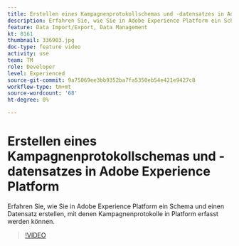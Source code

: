 ```yaml
---
title: Erstellen eines Kampagnenprotokollschemas und -datensatzes in Adobe Experience Platform
description: Erfahren Sie, wie Sie in Adobe Experience Platform ein Schema und einen Datensatz erstellen, mit denen Kampagnenprotokolle in Platform erfasst werden können.
feature: Data Import/Export, Data Management
kt: 8161
thumbnail: 336903.jpg
doc-type: feature video
activity: use
team: TM
role: Developer
level: Experienced
source-git-commit: 9a75069ee3bb9352ba7fa5350eb54e421e9427c8
workflow-type: tm+mt
source-wordcount: '68'
ht-degree: 0%

---
```



# Erstellen eines Kampagnenprotokollschemas und -datensatzes in Adobe Experience Platform

Erfahren Sie, wie Sie in Adobe Experience Platform ein Schema und einen Datensatz erstellen, mit denen Kampagnenprotokolle in Platform erfasst werden können.

>[!VIDEO](https://video.tv.adobe.com/v/336903?quality=12)
